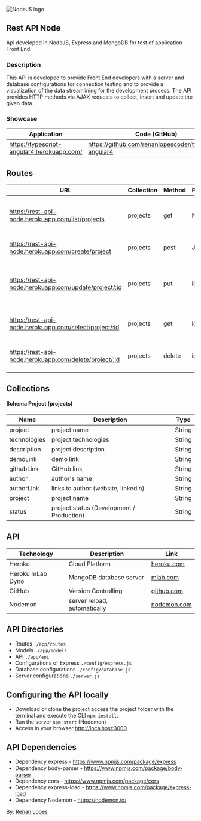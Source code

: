 ﻿![NodeJS logo](http://cfile10.uf.tistory.com/image/1973644A5149370931E7E6)

## Rest API Node

Api developed in NodeJS, Express and MongoDB for test of application Front End.

### Description

This API is developed to provide Front End developers with a server and database configurations for connection testing and to provide a visualization of the data streamlining for the development process.
The API provides HTTP methods via AJAX requests to collect, insert and update the given data.

### Showcase

| Application | Code (GitHub) |
| ------ | ------ |
|https://typescript-angular4.herokuapp.com/ | https://github.com/renanlopescoder/typescript-angular4 |

## Routes

| URL | Collection | Method | Parameters | Response | Action |
| ------ | ------ | ------ | ------ | ------ | ------ | 
| https://rest-api-node.herokuapp.com/list/projects | projects | get | Nothing | JSON with Array | Get a list of projects in the database |
| https://rest-api-node.herokuapp.com/create/project | projects | post | JSON | JSON | Add JSON into the database |
| https://rest-api-node.herokuapp.com/update/project/:id | projects | put | id, JSON | Update the document with sent JSON data |
| https://rest-api-node.herokuapp.com/select/project/:id | projects | get | id | JSON | Return the document, related to the sent id |
| https://rest-api-node.herokuapp.com/delete/project/:id | projects | delete | id | status 200 | Delete the document, related to the sent id |
	
## Collections

#### Schema Project (projects)

| Name | Description | Type |
| ------ | ------ | ------ | 
| project | project name | String |
| technologies | project technologies | String |
| description | project description  | String |
| demoLink | demo link | String |
| githubLink | GitHub link | String |
| author | author's name | String |
| authorLink | links to author (website, linkedin) | String |
| project | project name | String |
| status | project status (Development / Production) | String |

## API

| Technology | Description | Link |
| ------ | ------ | ------ |
| Heroku | Cloud Platform | [heroku.com] |
| Heroku mLab Dyno | MongoDB database server | [mlab.com] |
| GitHub | Version Controlling | [github.com] |
| Nodemon | server reload, automatically | [nodemon.com] |

## API Directories

- Routes ```./app/routes```
- Models ```./app/models```
- API ```./app/api```
- Configurations of Express ```./config/express.js```
- Database configurations ```./config/database.js```
- Server configurations ```./server.js```

## Configuring the API locally 

- Download or clone the project access the project folder with the terminal and execute the CLI <code>npm install</code>.
- Run the server <code>npm start</code> (Nodemon)
- Access in your browser <a href="http://localhost:3000">http://localhost:3000</a>

## API Dependencies

- Dependency express - <a href="https://www.npmjs.com/package/express">https://www.npmjs.com/package/express</a>
- Dependency body-parser - <a href="https://www.npmjs.com/package/body-parser">https://www.npmjs.com/package/body-parser</a>
- Dependency cors - <a href="https://www.npmjs.com/package/cors">https://www.npmjs.com/package/cors</a>
- Dependency express-load - <a href="https://www.npmjs.com/package/express-load">https://www.npmjs.com/package/express-load</a>
- Dependency Nodemon - <a href="https://nodemon.io/">https://nodemon.io/</a> 

By: <a href="http://renanlopes.com">Renan Lopes</a>

[heroku.com]: <https://www.heroku.com>
[mlab.com]: <https://mlab.com>
[github.com]: <https://www.github.com>
[nodemon.com]: <https://nodemon.io/>
